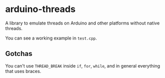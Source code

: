 # arduino-threads

A library to emulate threads on Arduino and other platforms without native threads.

You can see a working example in `test.cpp`.

## Gotchas

You can't use `THREAD_BREAK` inside `if`, `for`, `while`, and in general everything that uses braces.